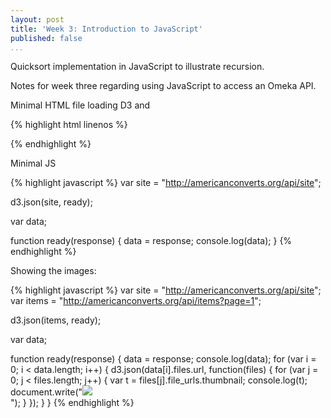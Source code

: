 ```yaml
---
layout: post
title: 'Week 3: Introduction to JavaScript'
published: false
...
```


Quicksort implementation in JavaScript to illustrate recursion.

Notes for week three regarding using JavaScript to access an Omeka API.

Minimal HTML file loading D3 and

{% highlight html linenos %}

<!DOCTYPE html>
<html>
  <head>
    <meta charset="utf-8">
    <script src="http://d3js.org/d3.v3.min.js"></script>
  </head>
  <body>
    <script src="script.js"></script>
  </body>
</html>

{% endhighlight %}


Minimal JS

{% highlight javascript %}
var site = "http://americanconverts.org/api/site";

d3.json(site, ready);

var data;

function ready(response) {
  data = response;
  console.log(data);
}
{% endhighlight %}

Showing the images:

{% highlight javascript %}
var site = "http://americanconverts.org/api/site";
var items = "http://americanconverts.org/api/items?page=1";

d3.json(items, ready);

var data;

function ready(response) {
  data = response;
  console.log(data);
  for (var i = 0; i < data.length; i++) {
    d3.json(data[i].files.url, function(files) {
      for (var j = 0; j < files.length; j++) {
        var t = files[j].file_urls.thumbnail;
        console.log(t);
        document.write("<img src='" + t + "'/><br/>");
      }
    });
  }
}
{% endhighlight %}
